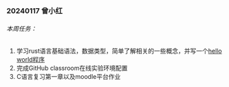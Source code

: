 ### 20240117 曾小红

###### 本周任务：

1. 学习rust语言基础语法，数据类型，简单了解相关的一些概念，并写一个[hello world程序](https://github.com/Irissssaa/red_cell/blob/main/rust/hallo%20world.md)
2. 完成GitHub classroom在线实验环境配置
3. C语言复习第一章以及moodle平台作业



